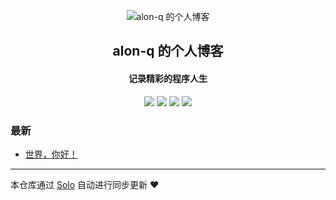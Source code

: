 <p align="center"><img alt="alon-q 的个人博客" src="https://static.b3log.org/images/brand/solo-32.png"></p><h2 align="center">
alon-q 的个人博客
</h2>

<h4 align="center">记录精彩的程序人生</h4>
<p align="center"><a title="alon-q 的个人博客" target="_blank" href="https://github.com/alon-q/solo-blog"><img src="https://img.shields.io/github/last-commit/alon-q/solo-blog.svg?style=flat-square&color=FF9900"></a>
<a title="GitHub repo size in bytes" target="_blank" href="https://github.com/alon-q/solo-blog"><img src="https://img.shields.io/github/repo-size/alon-q/solo-blog.svg?style=flat-square"></a>
<a title="Solo Version" target="_blank" href="https://github.com/b3log/solo/releases"><img src="https://img.shields.io/badge/solo-3.6.4-f1e05a.svg?style=flat-square&color=blueviolet"></a>
<a title="Hits" target="_blank" href="https://github.com/b3log/hits"><img src="https://hits.b3log.org/alon-q/solo-blog.svg"></a></p>

### 最新

* [世界，你好！](http://www.alon-re.cn/hello-solo)



---

本仓库通过 [Solo](https://github.com/b3log/solo) 自动进行同步更新 ❤️ 